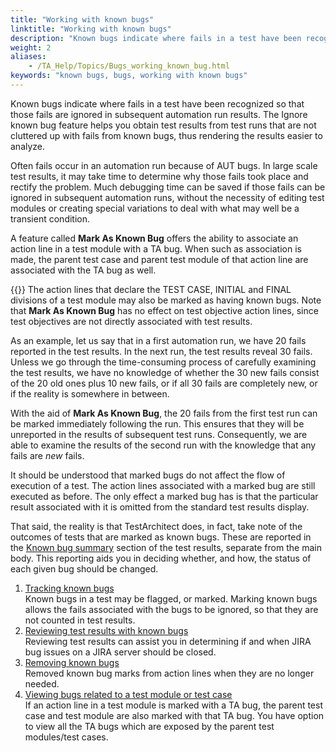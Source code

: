 ```yaml
--- 
title: "Working with known bugs"
linktitle: "Working with known bugs"
description: "Known bugs indicate where fails in a test have been recognized so that those fails are ignored in subsequent automation run results. The Ignore known bug feature helps you obtain test results from test runs that are not cluttered up with fails from known bugs, thus rendering the results easier to analyze."
weight: 2
aliases: 
    - /TA_Help/Topics/Bugs_working_known_bug.html
keywords: "known bugs, bugs, working with known bugs"
---
```


Known bugs indicate where fails in a test have been recognized so that those fails are ignored in subsequent automation run results. The Ignore known bug feature helps you obtain test results from test runs that are not cluttered up with fails from known bugs, thus rendering the results easier to analyze.

Often fails occur in an automation run because of AUT bugs. In large scale test results, it may take time to determine why those fails took place and rectify the problem. Much debugging time can be saved if those fails can be ignored in subsequent automation runs, without the necessity of editing test modules or creating special variations to deal with what may well be a transient condition.

A feature called **Mark As Known Bug** offers the ability to associate an action line in a test module with a TA bug. When such as association is made, the parent test case and parent test module of that action line are associated with the TA bug as well.

{{<note>}} The action lines that declare the TEST CASE, INITIAL and FINAL divisions of a test module may also be marked as having known bugs. Note that **Mark As Known Bug** has no effect on test objective action lines, since test objectives are not directly associated with test results.

As an example, let us say that in a first automation run, we have 20 fails reported in the test results. In the next run, the test results reveal 30 fails. Unless we go through the time-consuming process of carefully examining the test results, we have no knowledge of whether the 30 new fails consist of the 20 old ones plus 10 new fails, or if all 30 fails are completely new, or if the reality is somewhere in between.

With the aid of **Mark As Known Bug**, the 20 fails from the first test run can be marked immediately following the run. This ensures that they will be unreported in the results of subsequent test runs. Consequently, we are able to examine the results of the second run with the knowledge that any fails are *new* fails.

It should be understood that marked bugs do not affect the flow of execution of a test. The action lines associated with a marked bug are still executed as before. The only effect a marked bug has is that the particular result associated with it is omitted from the standard test results display.

That said, the reality is that TestArchitect does, in fact, take note of the outcomes of tests that are marked as known bugs. These are reported in the [Known bug summary](/user-guide/projects-and-project-items/project-items/testarchitect-bugs/working-with-known-bugs/reviewing-test-results-with-known-bugs) section of the test results, separate from the main body. This reporting aids you in deciding whether, and how, the status of each given bug should be changed.

1.  [Tracking known bugs](/user-guide/projects-and-project-items/project-items/testarchitect-bugs/working-with-known-bugs/tracking-known-bugs)  
Known bugs in a test may be flagged, or marked. Marking known bugs allows the fails associated with the bugs to be ignored, so that they are not counted in test results.
2.  [Reviewing test results with known bugs](/user-guide/projects-and-project-items/project-items/testarchitect-bugs/working-with-known-bugs/reviewing-test-results-with-known-bugs)  
Reviewing test results can assist you in determining if and when JIRA bug issues on a JIRA server should be closed.
3.  [Removing known bugs](/user-guide/projects-and-project-items/project-items/testarchitect-bugs/working-with-known-bugs/removing-known-bugs)  
Removed known bug marks from action lines when they are no longer needed.
4.  [Viewing bugs related to a test module or test case](/user-guide/projects-and-project-items/project-items/testarchitect-bugs/working-with-known-bugs/viewing-bugs-related-to-a-test-module-or-test-case)  
If an action line in a test module is marked with a TA bug, the parent test case and test module are also marked with that TA bug. You have option to view all the TA bugs which are exposed by the parent test modules/test cases.





